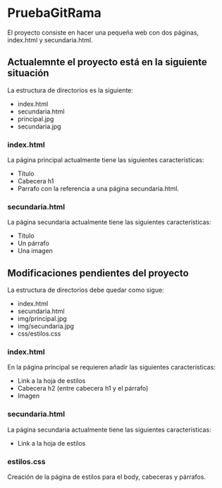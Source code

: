 # PruebaGitRama
El proyecto consiste en hacer una pequeña web con dos páginas, index.html y secundaria.html.

## Actualemnte el proyecto está en la siguiente situación
La estructura de directorios es la siguiente:
 - index.html
 - secundaria.html
 - principal.jpg
 - secundaria.jpg
### index.html
La página principal actualmente tiene las siguientes características:
   - Título
   - Cabecera h1
   - Parrafo con la referencia a una página secundaria.html.
### secundaria.html
La página secundaria actualmente tiene las siguientes características:
   - Título
   - Un párrafo
   - Una imagen

## Modificaciones pendientes del proyecto
La estructura de directorios debe quedar como sigue:
 - index.html
 - secundaria.html
 - img/principal.jpg
 - img/secundaria.jpg
 - css/estilos.css
### index.html
En la página principal se requieren añadir las siguientes características:
   - Link a la hoja de estilos
   - Cabecera h2 (entre cabecera h1 y el párrafo)
   - Imagen   
### secundaria.html
La página secundaria actualmente tiene las siguientes características:
   - Link a la hoja de estilos
### estilos.css
Creación de la página de estilos para el body, cabeceras y párrafos.
